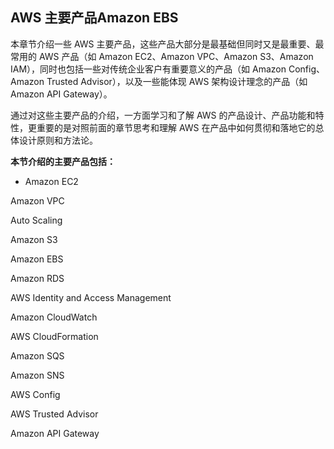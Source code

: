 ## AWS 主要产品Amazon EBS


本章节介绍一些 AWS 主要产品，这些产品大部分是最基础但同时又是最重要、最常用的 AWS 产品（如 Amazon EC2、Amazon VPC、Amazon S3、Amazon IAM），同时也包括一些对传统企业客户有重要意义的产品（如 Amazon Config、Amazon Trusted Advisor），以及一些能体现 AWS 架构设计理念的产品（如 Amazon API Gateway）。

通过对这些主要产品的介绍，一方面学习和了解 AWS 的产品设计、产品功能和特性，更重要的是对照前面的章节思考和理解 AWS 在产品中如何贯彻和落地它的总体设计原则和方法论。

**本节介绍的主要产品包括：**

* Amazon EC2 

Amazon VPC 

Auto Scaling

Amazon S3

Amazon EBS

Amazon RDS

AWS Identity and Access Management 

Amazon CloudWatch

AWS CloudFormation

Amazon SQS

Amazon SNS

AWS Config

AWS Trusted Advisor

Amazon API Gateway


 

